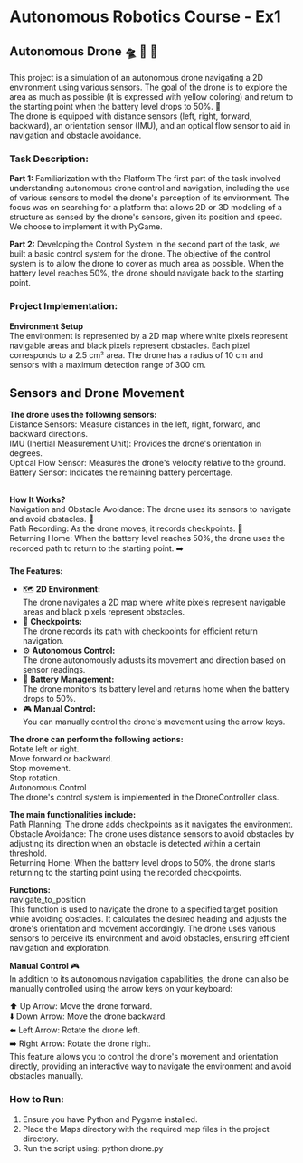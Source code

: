 # Autonomous Robotics Course - Ex1

## Autonomous Drone 🛸 🚁 📍
This project is a simulation of an autonomous drone navigating a 2D environment using various sensors. The goal of the drone is to explore the area as much as possible (it is expressed with yellow coloring) and return to the starting point when the battery level drops to 50%. 🔋 <br /> 
The drone is equipped with distance sensors (left, right, forward, backward), an orientation sensor (IMU), and an optical flow sensor to aid in navigation and obstacle avoidance.

### Task Description:
__Part 1:__ Familiarization with the Platform
The first part of the task involved understanding autonomous drone control and navigation, including the use of various sensors to model the drone's perception of its environment. The focus was on searching for a platform that allows 2D or 3D modeling of a structure as sensed by the drone's sensors, given its position and speed. We choose to implement it with PyGame.

__Part 2:__ Developing the Control System
In the second part of the task, we built a basic control system for the drone. The objective of the control system is to allow the drone to cover as much area as possible. When the battery level reaches 50%, the drone should navigate back to the starting point.

### Project Implementation:
**Environment Setup** <br />
The environment is represented by a 2D map where white pixels represent navigable areas and black pixels represent obstacles. Each pixel corresponds to a 2.5 cm² area. The drone has a radius of 10 cm and sensors with a maximum detection range of 300 cm.

## Sensors and Drone Movement<br />
**The drone uses the following sensors:** <br />
Distance Sensors: Measure distances in the left, right, forward, and backward directions.<br />
IMU (Inertial Measurement Unit): Provides the drone's orientation in degrees.<br />
Optical Flow Sensor: Measures the drone's velocity relative to the ground.<br />
Battery Sensor: Indicates the remaining battery percentage.<br />
<br />

**How It Works?** <br />
Navigation and Obstacle Avoidance: The drone uses its sensors to navigate and avoid obstacles. 🚧<br />
Path Recording: As the drone moves, it records checkpoints. 📍<br />
Returning Home: When the battery level reaches 50%, the drone uses the recorded path to return to the starting point. ➡️<br />
<br />
**The Features:** <br />
* 🗺️ __2D Environment:__ <br />
The drone navigates a 2D map where white pixels represent navigable areas and black pixels represent obstacles.<br />
* 📍 __Checkpoints:__ <br /> 
The drone records its path with checkpoints for efficient return navigation.<br />
* ⚙️ __Autonomous Control:__ <br /> 
The drone autonomously adjusts its movement and direction based on sensor readings.<br />
* 🔋 __Battery Management:__ <br /> 
The drone monitors its battery level and returns home when the battery drops to 50%.<br />
* 🎮 __Manual Control:__ <br /> 
You can manually control the drone's movement using the arrow keys.<br />

**The drone can perform the following actions:** <br />
Rotate left or right.<br />
Move forward or backward.<br />
Stop movement.<br />
Stop rotation.<br />
Autonomous Control<br />
The drone's control system is implemented in the DroneController class. <br />

**The main functionalities include:** <br />
Path Planning: The drone adds checkpoints as it navigates the environment.<br />
Obstacle Avoidance: The drone uses distance sensors to avoid obstacles by adjusting its direction when an obstacle is detected within a certain threshold.<br />
Returning Home: When the battery level drops to 50%, the drone starts returning to the starting point using the recorded checkpoints.<br />

**Functions:** <br />
navigate_to_position<br />
This function is used to navigate the drone to a specified target position while avoiding obstacles. It calculates the desired heading and adjusts the drone's orientation and movement accordingly.
The drone uses various sensors to perceive its environment and avoid obstacles, ensuring efficient navigation and exploration.

**Manual Control** 🎮<br />
In addition to its autonomous navigation capabilities, the drone can also be manually controlled using the arrow keys on your keyboard:<br />

⬆️ Up Arrow: Move the drone forward.<br />
⬇️ Down Arrow: Move the drone backward.<br />
⬅️ Left Arrow: Rotate the drone left.<br />
➡️ Right Arrow: Rotate the drone right.<br />
This feature allows you to control the drone's movement and orientation directly, providing an interactive way to navigate the environment and avoid obstacles manually.<br />

### How to Run: <br />
1. Ensure you have Python and Pygame installed.<br />
2. Place the Maps directory with the required map files in the project directory.<br />
3. Run the script using: python drone.py<br />
